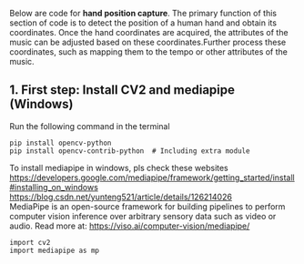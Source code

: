 Below are code for **hand position capture**. The primary function of this section of code is to detect the position of a human hand and obtain its coordinates. Once the hand coordinates are acquired, the attributes of the music can be adjusted based on these coordinates.Further process these coordinates, such as mapping them to the tempo or other attributes of the music.

## 1. First step: Install CV2 and mediapipe (Windows)
Run the following command in the terminal
```
pip install opencv-python
pip install opencv-contrib-python  # Including extra module
```
To install mediapipe in windows, pls check these websites<br/> 
https://developers.google.com/mediapipe/framework/getting_started/install#installing_on_windows<br/>
https://blog.csdn.net/yunteng521/article/details/126214026<br/>
MediaPipe is an open-source framework for building pipelines to perform computer vision inference over arbitrary sensory data such as video or audio.
Read more at: https://viso.ai/computer-vision/mediapipe/
```
import cv2
import mediapipe as mp
```
